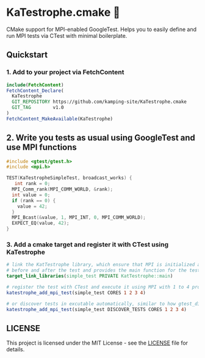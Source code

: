 # KaTestrophe.cmake 🌋

CMake support for MPI-enabled GoogleTest. Helps you to easily define and run MPI tests via CTest with minimal boilerplate.

## Quickstart
### 1. Add to your project via FetchContent
```cmake
include(FetchContent)
FetchContent_Declare(
  KaTestrophe
  GIT_REPOSITORY https://github.com/kamping-site/KaTestrophe.cmake
  GIT_TAG        v1.0
)
FetchContent_MakeAvailable(KaTestrophe)
```
## 2. Write you tests as usual using GoogleTest and use MPI functions
```cpp
#include <gtest/gtest.h>
#include <mpi.h>

TEST(KaTestropheSimpleTest, broadcast_works) {
   int rank = 0;
  MPI_Comm_rank(MPI_COMM_WORLD, &rank);
  int value = 0;
  if (rank == 0) {
    value = 42;
  }
  MPI_Bcast(&value, 1, MPI_INT, 0, MPI_COMM_WORLD);
  EXPECT_EQ(value, 42);
}
```

### 3. Add a cmake target and register it with CTest using KaTestrophe
```cmake
# link the KatTestrophe library, which ensure that MPI is initialized and finalized correctly
# before and after the test and provides the main function for the test
target_link_libraries(simple_test PRIVATE KatTestrophe::main)

# register the test with CTest and execute it using MPI with 1 to 4 processes
katestrophe_add_mpi_test(simple_test CORES 1 2 3 4)

# or discover tests in excutable automatically, similar to how gtest_discover_tests works
katestrophe_add_mpi_test(simple_test DISCOVER_TESTS CORES 1 2 3 4)
```

## LICENSE
This project is licensed under the MIT License - see the [LICENSE](LICENSE) file for details.


